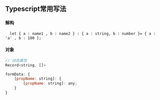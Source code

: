 ## Typescript常用写法

#### 解构

```
  let { a : name1 , b : name2 } : { a : string, b : number }= { a : 'a' , b : 100 };
```



#### 对象

```js
// 动态属性
Record<string, []>

formData: {
	[propName: string]: {
		[propName: string]: any;
	}
}
```

